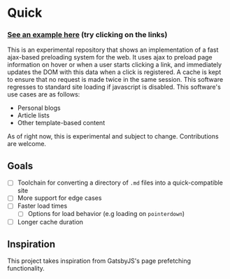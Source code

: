 # Quick
### [See an example here](https://jtury.github.io/quick/) (try clicking on the links)
This is an experimental repository that shows an implementation of a fast ajax-based preloading system for the web. It uses ajax to preload page information on hover or when a user starts clicking a link, and immediately updates the DOM with this data when a click is registered. A cache is kept to ensure that no request is made twice in the same session. This software regresses to standard site loading if javascript is disabled. This software's use cases are as follows:
- Personal blogs
- Article lists
- Other template-based content

As of right now, this is experimental and subject to change. Contributions are welcome.

## Goals
- [ ] Toolchain for converting a directory of `.md` files into a quick-compatible site
- [ ] More support for edge cases
- [ ] Faster load times
  - [ ] Options for load behavior (e.g loading on `pointerdown`)
- [ ] Longer cache duration

## Inspiration
This project takes inspiration from GatsbyJS's page prefetching functionality.
